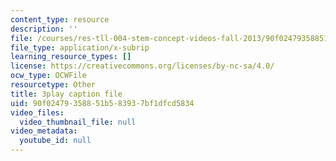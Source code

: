 ```yaml
---
content_type: resource
description: ''
file: /courses/res-tll-004-stem-concept-videos-fall-2013/90f02479358851b583937bf1dfcd5834_JGeTcRfKgBo.vtt
file_type: application/x-subrip
learning_resource_types: []
license: https://creativecommons.org/licenses/by-nc-sa/4.0/
ocw_type: OCWFile
resourcetype: Other
title: 3play caption file
uid: 90f02479-3588-51b5-8393-7bf1dfcd5834
video_files:
  video_thumbnail_file: null
video_metadata:
  youtube_id: null
---
```

